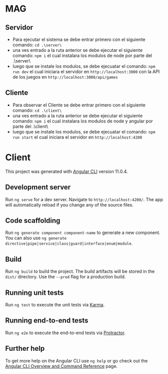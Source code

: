 ﻿# MAG
 
 ## Servidor
 - Para ejecutar el sistema se debe entrar primero con el siguiente comando: `cd .\server\`
 - una ves entrado a la ruta anterior se debe ejecutar el siguiente comando: `npm i` el cual instalara los modulos de node por parte del .\server\
 - luego que se instale los modulos, se debe ejecuatar el comando: `npm run dev` el cual iniciara el servidor en `http://localhost:3000` con la API de los juegos en `http://localhost:3000/api/games`
 
 ## Cliente
 - Para observar el Cliente se debe entrar primero con el siguiente comando: `cd .\client\`
 - una ves entrado a la ruta anterior se debe ejecutar el siguiente comando: `npm i` el cual instalara los modulos de node y angular por parte del .\client\
 - luego que se instale los modulos, se debe ejecuatar el comando: `npm run start` el cual iniciara el servidor en `http://localhost:4200`

# Client

This project was generated with [Angular CLI](https://github.com/angular/angular-cli) version 11.0.4.

## Development server

Run `ng serve` for a dev server. Navigate to `http://localhost:4200/`. The app will automatically reload if you change any of the source files.

## Code scaffolding

Run `ng generate component component-name` to generate a new component. You can also use `ng generate directive|pipe|service|class|guard|interface|enum|module`.

## Build

Run `ng build` to build the project. The build artifacts will be stored in the `dist/` directory. Use the `--prod` flag for a production build.

## Running unit tests

Run `ng test` to execute the unit tests via [Karma](https://karma-runner.github.io).

## Running end-to-end tests

Run `ng e2e` to execute the end-to-end tests via [Protractor](http://www.protractortest.org/).

## Further help

To get more help on the Angular CLI use `ng help` or go check out the [Angular CLI Overview and Command Reference](https://angular.io/cli) page.
